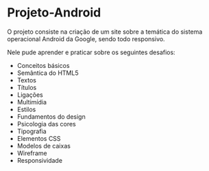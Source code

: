 # Projeto-Android
O projeto consiste na criação de um site sobre a temática do sistema operacional Android da Google, sendo todo responsivo.

Nele pude aprender e praticar sobre os seguintes desafios:

- Conceitos básicos
- Semântica do HTML5
- Textos
- Títulos
- Ligações
- Multimídia
- Estilos
- Fundamentos do design
- Psicologia das cores
- Tipografia
- Elementos CSS
- Modelos de caixas
- Wireframe
- Responsividade
